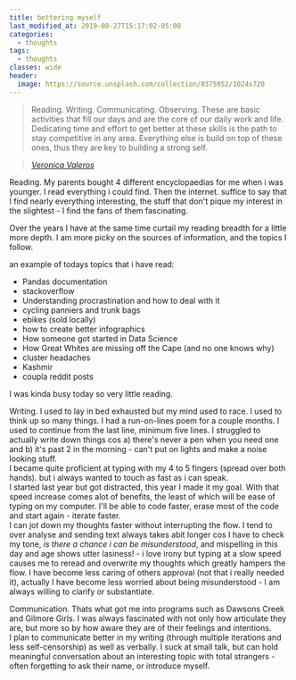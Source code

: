 ```yaml
---
title: bettering myself
last_modified_at: 2019-08-27T15:17:02-05:00
categories:
  - thoughts
tags:
  - thoughts
classes: wide
header:
  image: https://source.unsplash.com/collection/8375052/1024x720
---
```


> Reading. Writing. Communicating. Observing. These are basic activities that fill our days and are the core of our daily work and life. Dedicating time and effort to get better at these skills is the path to stay competitive in any area. Everything else is build on top of these ones, thus they are key to building a strong self.

> <cite><a href="https://medium.com/@verovaleros/getting-better-at-what-we-do-typing-faster-1f4049dd5106">Veronica Valeros
</a></cite>

Reading.
My parents bought 4 different encyclopaedias for me when i was younger. I read everything i could find. Then the internet. suffice to say that I find nearly everything interesting, the stuff that don't pique my interest in the slightest - I find the fans of them fascinating.

Over the years I have at the same time curtail my reading breadth for a little more depth. I am more picky on the sources of information, and the topics I follow.

an example of todays topics that i have read:
- Pandas documentation
- stackoverflow
- Understanding procrastination and how to deal with it
- cycling panniers and trunk bags
- ebikes (sold locally)
- how to create better infographics
- How someone got started in Data Science
- How Great Whites are missing off the Cape (and no one knows why)
- cluster headaches
- Kashmir
- coupla reddit posts

I was kinda busy today so very little reading.

Writing.
I used to lay in bed exhausted but my mind used to race. I used to think up so many things. I had a run-on-lines poem for a couple months. I used to continue from the last line, minimum five lines.
I struggled to actually write down things cos a) there's never a pen when you need one and b) it's past 2 in the morning - can't put on lights and make a noise looking stuff.<br>
I became quite proficient at typing with my 4 to 5 fingers (spread over both hands). but i always wanted to touch as fast as i can speak.<br>
I started last year but got distracted, this year I made it my goal. With that speed increase comes alot of benefits, the least of which will be ease of typing on my computer.
I'll be able to code faster, erase most of the code and start again - iterate faster.<br>
I can jot down my thoughts faster without interrupting the flow. I tend to over analyse and sending text always takes abit longer cos I have to check my tone, _is there a chance i can be misunderstood_, and mispelling in this day and age shows utter lasiness! - i love irony but typing at a slow speed causes me to reread and overwrite my thoughts which greatly hampers the flow. I have become less caring of others approval (not that i really needed it), actually I have become less worried about being misunderstood - I am always willing to clarify or substantiate.

Communication.
Thats what got me into programs such as Dawsons Creek and Gilmore Girls. I was always fascinated with not only how articulate they are, but more so by how aware they are of their feelings and intentions.<br>
I plan to communicate better in my writing (through multiple iterations and less self-censorship) as well as verbally. I suck at small talk, but can hold meaningful conversation about an interesting topic with total strangers - often forgetting to ask their name, or introduce myself.
